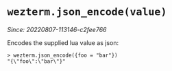 # `wezterm.json_encode(value)`

*Since: 20220807-113146-c2fee766*

Encodes the supplied lua value as json:

```
> wezterm.json_encode({foo = "bar"})
"{\"foo\":\"bar\"}"
```
